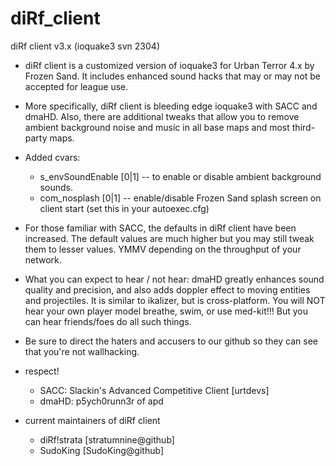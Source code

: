 diRf_client
===========

diRf client v3.x (ioquake3 svn 2304)

* diRf client is a customized version of ioquake3 for Urban Terror 4.x
  by Frozen Sand. It includes enhanced sound hacks that may or may not be
  accepted for league use.

* More specifically, diRf client is bleeding edge ioquake3 with SACC and dmaHD.
  Also, there are additional tweaks that allow you to remove ambient background
  noise and music in all base maps and most third-party maps.

* Added cvars:
  - s_envSoundEnable [0|1] -- to enable or disable ambient background sounds.
  - com_nosplash [0|1]     -- enable/disable Frozen Sand splash screen on
                            client start (set this in your autoexec.cfg)

* For those familiar with SACC, the defaults in diRf client have been increased.
  The default values are much higher but you may still tweak them to lesser
  values. YMMV depending on the throughput of your network.

* What you can expect to hear / not hear:
  dmaHD greatly enhances sound quality and precision, and also adds
  doppler effect to moving entities and projectiles. It is similar to ikalizer,
  but is cross-platform. You will NOT hear your own player model breathe,
  swim, or use med-kit!!! But you can hear friends/foes do all such things.

* Be sure to direct the haters and accusers to our github so they can see
  that you're not wallhacking.

* respect!
  - SACC: Slackin's Advanced Competitive Client [urtdevs]
  - dmaHD: p5ych0runn3r of apd 

* current maintainers of diRf client
  - diRf!strata [stratumnine@github]
  - SudoKing [SudoKing@github]
